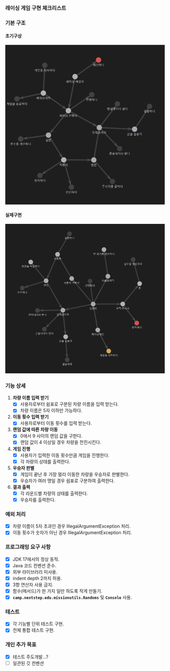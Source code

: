 ### **레이싱 게임 구현 체크리스트**

### **기본 구조**
#### 초기구상
![img.png](img.png)
#### 실제구현
![img_1.png](img_1.png)

### **기능 상세**

1. **차량 이름 입력 받기**
    - [x]  사용자로부터 쉼표로 구분된 차량 이름을 입력 받는다.
    - [x]  차량 이름은 5자 이하만 가능하다.
2. **이동 횟수 입력 받기**
    - [x]  사용자로부터 이동 횟수를 입력 받는다.
3. **랜덤 값에 따른 차량 이동**
    - [x]  0에서 9 사이의 랜덤 값을 구한다.
    - [x]  랜덤 값이 4 이상일 경우 차량을 전진시킨다.
4. **게임 진행**
    - [x]  사용자가 입력한 이동 횟수만큼 게임을 진행한다.
    - [x]  각 차량의 상태를 출력한다.
5. **우승자 판별**
    - [x]  게임이 끝난 후 가장 멀리 이동한 차량을 우승자로 판별한다.
    - [x]  우승자가 여러 명일 경우 쉼표로 구분하여 출력한다.
6. **결과 출력**
    - [x]  각 라운드별 차량의 상태를 출력한다.
    - [x]  우승자를 출력한다.

### **예외 처리**

- [x]  차량 이름이 5자 초과인 경우 IllegalArgumentException 처리.
- [x]  이동 횟수가 숫자가 아닌 경우 IllegalArgumentException 처리.

### **프로그래밍 요구 사항**

- [x]  JDK 17에서의 정상 동작.
- [x]  Java 코드 컨벤션 준수.
- [x]  외부 라이브러리 미사용.
- [x]  indent depth 2까지 허용.
- [x]  3항 연산자 사용 금지.
- [x]  함수(메서드)가 한 가지 일만 하도록 작게 만들기.
- [x]  **`camp.nextstep.edu.missionutils.Randoms`** 및 **`Console`** 사용.

### **테스트**

- [x]  각 기능별 단위 테스트 구현.
- [x]  전체 통합 테스트 구현.

### **개인 추가 목표**
- [x] 테스트 주도개발...?
- [ ] 일관된 깃 컨벤션
